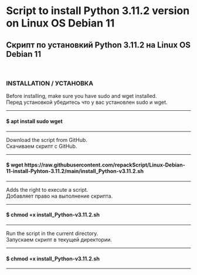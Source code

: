 # Script to install Python 3.11.2 version on Linux OS Debian 11
<h2>Скрипт по установкий Python 3.11.2 на Linux OS Debian 11</h2><br>


<p><b><h3>INSTALLATION / УСТАНОВКА</h3></b></p>
Before installing, make sure you have sudo and wget installed.<br>
Перед установкой убедитесь что у вас установлен  sudo и wget.
<hr>
<h4>$ apt install sudo wget</h4>
<hr>

Download the script from GitHub.<br>
Скачиваем скрипт с GitHub.
<hr>
<h4>$ wget https://raw.githubusercontent.com/repackScript/Linux-Debian-11-install-Pyhton-3.11.2/main/install_Python-v3.11.2.sh</h4>
<hr>

Adds the right to execute a script.<br>
Добавляет право на выполнение скрипта.
<hr>
<h4>$ chmod +x install_Python-v3.11.2.sh</h4>
<hr>

Run the script in the current directory.<br>
Запускаем скрипт в текущей директории.
<hr>
<h4>$ chmod +x install_Python-v3.11.2.sh</h4>
<hr>


